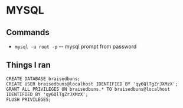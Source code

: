 # MYSQL 

## Commands 
- ```mysql -u root -p``` -- mysql prompt from password


## Things I ran 
```
CREATE DATABASE braisedbuns;
CREATE USER braisedbuns@localhost IDENTIFIED BY 'qy6QlTgZrJXMzX';
GRANT ALL PRIVILEGES ON braisedbuns.* TO braisedbuns@localhost IDENTIFIED BY 'qy6QlTgZrJXMzX';
FLUSH PRIVILEGES;
```
